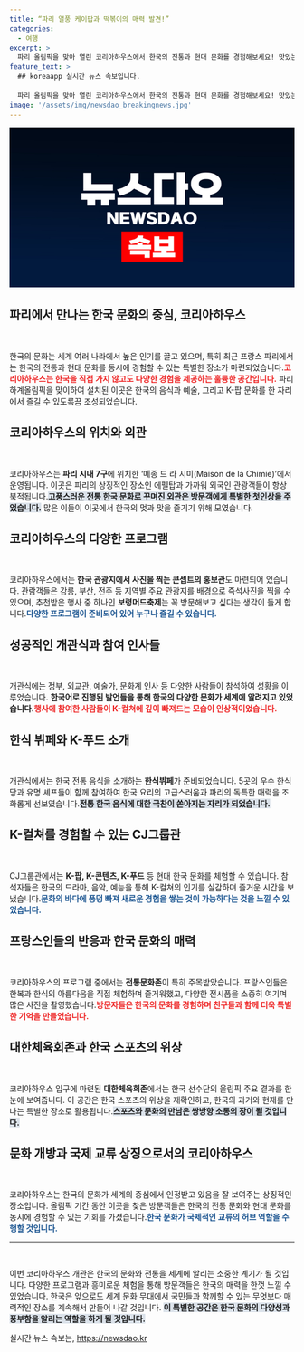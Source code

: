 ```yaml
---
title: “파리 열풍 케이팝과 떡볶이의 매력 발견!”
categories:
  - 여행
excerpt: >
  파리 올림픽을 맞아 열린 코리아하우스에서 한국의 전통과 현대 문화를 경험해보세요! 맛있는 K-푸드, 한복 체험, 그리고 K-컬쳐를 만끽하며 잊지 못할 추억을 만들어보세요!
feature_text: >
  ## koreaapp 실시간 뉴스 속보입니다.

  파리 올림픽을 맞아 열린 코리아하우스에서 한국의 전통과 현대 문화를 경험해보세요! 맛있는 K-푸드, 한복 체험, 그리고 K-컬쳐를 만끽하며 잊지 못할 추억을 만들어보세요!
image: '/assets/img/newsdao_breakingnews.jpg'
---
```


<p><img src="/assets/img/newsdao_breakingnews.jpg" alt="koreaapp 속보" /></p>

<h2 data-ke-size="size26">파리에서 만나는 한국 문화의 중심, 코리아하우스</h2>

<p data-ke-size="size16">&nbsp;</p>

<p>한국의 문화는 세계 여러 나라에서 높은 인기를 끌고 있으며, 특히 최근 프랑스 파리에서는 한국의 전통과 현대 문화를 동시에 경험할 수 있는 특별한 장소가 마련되었습니다.<b><span style="color: #ee2323;">코리아하우스는 한국을 직접 가지 않고도 다양한 경험을 제공하는 훌륭한 공간입니다.</span></b> 파리 하계올림픽을 맞이하여 설치된 이곳은 한국의 음식과 예술, 그리고 K-팝 문화를 한 자리에서 즐길 수 있도록끔 조성되었습니다. </p>

<p data-ke-size="size16"></p>

<h2 data-ke-size="size26">코리아하우스의 위치와 외관</h2>

<p data-ke-size="size16">&nbsp;</p>

<p>코리아하우스는 <b>파리 시내 7구</b>에 위치한 ‘메종 드 라 시미(Maison de la Chimie)’에서 운영됩니다. 이곳은 파리의 상징적인 장소인 에펠탑과 가까워 외국인 관광객들이 항상 북적됩니다.<b><span style="background-color: #21538527;">고풍스러운 전통 한국 문화로 꾸며진 외관은 방문객에게 특별한 첫인상을 주었습니다.</span></b> 많은 이들이 이곳에서 한국의 멋과 맛을 즐기기 위해 모였습니다.</p>

<p data-ke-size="size16"></p>

<h2 data-ke-size="size26">코리아하우스의 다양한 프로그램</h2>

<p data-ke-size="size16">&nbsp;</p>

<p>코리아하우스에서는 <b>한국 관광지에서 사진을 찍는 콘셉트의 홍보관</b>도 마련되어 있습니다. 관람객들은 강릉, 부산, 전주 등 지역별 주요 관광지를 배경으로 즉석사진을 찍을 수 있으며, 추천받은 행사 중 하나인 <b>보령머드축제</b>는 꼭 방문해보고 싶다는 생각이 들게 합니다.<b><span style="color: #1a5490;">다양한 프로그램이 준비되어 있어 누구나 즐길 수 있습니다.</span></b></p>

<p data-ke-size="size16"></p>

<h2 data-ke-size="size26">성공적인 개관식과 참여 인사들</h2>

<p data-ke-size="size16">&nbsp;</p>

<p>개관식에는 정부, 외교관, 예술가, 문화계 인사 등 다양한 사람들이 참석하여 성황을 이루었습니다. <b>한국어로 진행된 발언들을 통해 한국의 다양한 문화가 세계에 알려지고 있었습니다.</b><b><span style="color: #ee2323;">행사에 참여한 사람들이 K-컬쳐에 깊이 빠져드는 모습이 인상적이었습니다.</span></b> </p>

<p data-ke-size="size16"></p>

<h2 data-ke-size="size26">한식 뷔페와 K-푸드 소개</h2>

<p data-ke-size="size16">&nbsp;</p>

<p>개관식에서는 한국 전통 음식을 소개하는 <b>한식뷔페</b>가 준비되었습니다. 5곳의 우수 한식당과 유명 셰프들이 함께 참여하여 한국 요리의 고급스러움과 파리의 독특한 매력을 조화롭게 선보였습니다.<b><span style="background-color: #21538527;">전통 한국 음식에 대한 극찬이 쏟아지는 자리가 되었습니다.</span></b> </p>

<p data-ke-size="size16"></p>

<h2 data-ke-size="size26">K-컬쳐를 경험할 수 있는 CJ그룹관</h2>

<p data-ke-size="size16">&nbsp;</p>

<p>CJ그룹관에서는 <b>K-팝, K-콘텐츠, K-푸드</b> 등 현대 한국 문화를 체험할 수 있습니다. 참석자들은 한국의 드라마, 음악, 예능을 통해 K-컬쳐의 인기를 실감하며 즐거운 시간을 보냈습니다.<b><span style="color: #1a5490;">문화의 바다에 풍덩 빠져 새로운 경험을 쌓는 것이 가능하다는 것을 느낄 수 있었습니다.</span></b></p>

<p data-ke-size="size16"></p>

<h2 data-ke-size="size26">프랑스인들의 반응과 한국 문화의 매력</h2>

<p data-ke-size="size16">&nbsp;</p>

<p>코리아하우스의 프로그램 중에서는 <b>전통문화존</b>이 특히 주목받았습니다. 프랑스인들은 한복과 한식의 아름다움을 직접 체험하며 즐거워했고, 다양한 전시품을 소중히 여기며 많은 사진을 촬영했습니다.<b><span style="color: #ee2323;">방문자들은 한국의 문화를 경험하며 친구들과 함께 더욱 특별한 기억을 만들었습니다.</span></b> </p>

<p data-ke-size="size16"></p>

<h2 data-ke-size="size26">대한체육회존과 한국 스포츠의 위상</h2>

<p data-ke-size="size16">&nbsp;</p>

<p>코리아하우스 입구에 마련된 <b>대한체육회존</b>에서는 한국 선수단의 올림픽 주요 결과를 한눈에 보여줍니다. 이 공간은 한국 스포츠의 위상을 재확인하고, 한국의 과거와 현재를 만나는 특별한 장소로 활용됩니다.<b><span style="background-color: #21538527;">스포츠와 문화의 만남은 쌍방향 소통의 장이 될 것입니다.</span></b></p>

<p data-ke-size="size16"></p>

<h2 data-ke-size="size26">문화 개방과 국제 교류 상징으로서의 코리아하우스</h2>

<p data-ke-size="size16">&nbsp;</p>

<p>코리아하우스는 한국의 문화가 세계의 중심에서 인정받고 있음을 잘 보여주는 상징적인 장소입니다. 올림픽 기간 동안 이곳을 찾은 방문객들은 한국의 전통 문화와 현대 문화를 동시에 경험할 수 있는 기회를 가졌습니다.<b><span style="color: #1a5490;">한국 문화가 국제적인 교류의 허브 역할을 수행할 것입니다.</span></b></p>

<p data-ke-size="size16"></p>

<hr>

<p data-ke-size="size16">&nbsp;</p>

<p>이번 코리아하우스 개관은 한국의 문화와 전통을 세계에 알리는 소중한 계기가 될 것입니다. 다양한 프로그램과 흥미로운 체험을 통해 방문객들은 한국의 매력을 한껏 느낄 수 있었습니다. 한국은 앞으로도 세계 문화 무대에서 국민들과 함께할 수 있는 무엇보다 매력적인 장소를 계속해서 만들어 나갈 것입니다. <b><span style="background-color: #21538527;">이 특별한 공간은 한국 문화의 다양성과 풍부함을 알리는 역할을 하게 될 것입니다.</span></b>  </p>

<p data-ke-size="size16"></p>
실시간 뉴스 속보는, <a href="https://newsdao.kr" rel="dofollow">https://newsdao.kr</a>


